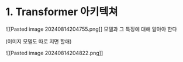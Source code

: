 # 1. Transformer 아키텍쳐

![[Pasted image 20240814204755.png]]
모델과 그 특징에 대해 알아야 한다

(이미지 모델도 따로 지면 할애)

![[Pasted image 20240814204822.png]]
